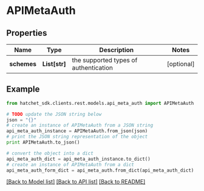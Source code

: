 # APIMetaAuth


## Properties

Name | Type | Description | Notes
------------ | ------------- | ------------- | -------------
**schemes** | **List[str]** | the supported types of authentication | [optional] 

## Example

```python
from hatchet_sdk.clients.rest.models.api_meta_auth import APIMetaAuth

# TODO update the JSON string below
json = "{}"
# create an instance of APIMetaAuth from a JSON string
api_meta_auth_instance = APIMetaAuth.from_json(json)
# print the JSON string representation of the object
print APIMetaAuth.to_json()

# convert the object into a dict
api_meta_auth_dict = api_meta_auth_instance.to_dict()
# create an instance of APIMetaAuth from a dict
api_meta_auth_form_dict = api_meta_auth.from_dict(api_meta_auth_dict)
```
[[Back to Model list]](../README.md#documentation-for-models) [[Back to API list]](../README.md#documentation-for-api-endpoints) [[Back to README]](../README.md)
